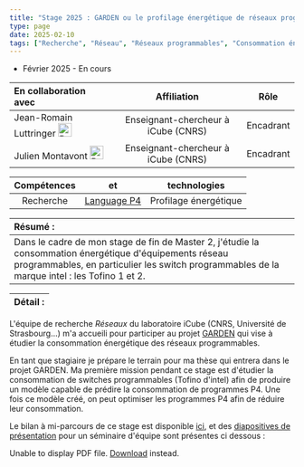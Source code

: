```yaml
---
title: "Stage 2025 : GARDEN ou le profilage énergétique de réseaux programmables"
type: page
date: 2025-02-10
tags: ["Recherche", "Réseau", "Réseaux programmables", "Consommation énergétique"]
---
```

- Février 2025 - En cours  

|En collaboration avec | Affiliation | Rôle | 
| :------------------ | :----------: | :----------: |
| Jean-Romain Luttringer <a href="https://jroluttringer.github.io/"><img src="/images/rss.svg" alt="Portfolio" width="24px"></a>| Enseignant-chercheur à iCube (CNRS) | Encadrant |
| Julien Montavont <a href="https://clarinet.icube.unistra.fr/~montavont/"><img src="/images/rss.svg" alt="Portfolio" width="24px"></a>| Enseignant-chercheur à iCube (CNRS) | Encadrant | 
 
| Compétences |  et |  technologies |
| :------------------: | :----------: | :----------: |  
| Recherche | [Language P4](https://p4.org/) | Profilage énergétique |  


| Résumé : |
| :------------------ |
| Dans le cadre de mon stage de fin de Master 2, j'étudie la consommation énergétique d'équipements réseau programmables, en particulier les switch programmables de la marque intel : les Tofino 1 et 2. |   

| Détail : |
| :------------------ |

L'équipe de recherche *Réseaux* du laboratoire iCube (CNRS, Université de Strasbourg...) m'a accueili pour participer au projet [GARDEN](http://garden.icube.unistra.fr/) qui vise à étudier la consommation énergétique des réseaux programmables.

En tant que stagiaire je prépare le terrain pour ma thèse qui entrera dans le projet GARDEN.
Ma première mission pendant ce stage est d'étudier la consommation de switches programmables (Tofino d'intel) afin de produire un modèle capable de prédire la consommation de programmes P4.
Une fois ce modèle créé, on peut optimiser les programmes P4 afin de réduire leur consommation.


Le bilan à mi-parcours de ce stage est disponible [ici](/images/Bilan_à_mi_parcours_Stage_2025-2.pdf), et des [diapositives de présentation](/images/Présentation_25_juin.pdf) pour un séminaire d'équipe sont présentes ci dessous :

<object data="/images/Présentation_25_juin.pdf" type="application/pdf" width="100%" height="500px">
      <p>Unable to display PDF file. <a href="/images/Présentation_25_juin.pdf">Download</a> instead.</p>
</object>

